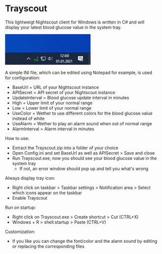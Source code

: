 # Trayscout
This lightweigt Nightscout client for Windows is written in C# and will display your latest blood glucose value in the system tray.

![Preview](Preview.png)

A simple INI file, which can be edited using Notepad for example, is used for configuration:
- BaseUrl = URL of your Nightscout instance
- APISecret = API secret of your Nightscout instance
- UpdateInterval = Blood glucose update interval in minutes
- High = Upper limit of your normal range
- Low = Lower limit of your normal range
- UseColor = Wether to use different colors for the blood glucose value instead of white
- UseAlarm = Wether to play an alarm sound when out of normal range
- AlarmInterval = Alarm interval in minutes

How to use:
- Extract the Trayscout.zip into a folder of your choice
- Open Config.ini and set BaseUrl as well as APISecret > Save and close
- Run Trayscout.exe, now you should see your blood glucose value in the system tray
  - If not, an error window should pop up and tell you what's wrong

Always display tray icon:
- Right click on taskbar > Taskbar settings > Notification area > Select which icons appear on the taskbar
- Enable Trayscout

Run on startup:
- Right click on Trayscout.exe > Create shortcut > Cut (CTRL+X)
- Windows + R > shell:startup > Paste (CTRL+V)

Customization:
- If you like you can change the font/color and the alarm sound by editing or replacing the corresponding files
